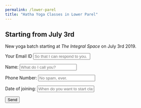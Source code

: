 ```yaml
---
permalink: /lower-parel
title: "Hatha Yoga Classes in Lower Parel"
---
```


## Starting from July 3rd

New yoga batch starting at *The Integral Space* on July 3rd 2019.


<iframe name="hidden_iframe" id="hidden_iframe" style="display:none;"
onload="if(submitted) {window.location='/thankyou';}"></iframe>

<form method="post" class="parel-form" action="https://docs.google.com/forms/d/e/1FAIpQLSe7gUJ01ce1e1aaOkLM6pY8dKc5A1eROdc5oKzwLxOCOZezXw/formResponse" target="hidden_iframe" onsubmit="submitted=true;">
<label>Your Email ID</label>
<input name="emailAddress" type="email" placeholder="So that I can respond to you." required>

<label>Name:</label>
<input name="entry.1242451957" type="text" placeholder="What do I call you?" required>

<label>Phone Number:</label>
<input name="entry.1364385227" type="text" placeholder="No spam, ever." required>

<label>Date of joining:</label>
<input name="entry.752416859" type="text" placeholder="When do you want to start classes?" >

<button class="btn btn--large" type="submit">Send</button>
</form>